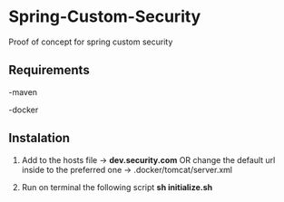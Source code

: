 # Spring-Custom-Security
Proof of concept for spring custom security

## Requirements

-maven

-docker


## Instalation

1. Add to the hosts file -> **dev.security.com** OR change the default url inside to the preferred one -> .docker/tomcat/server.xml

1. Run on terminal the following script **sh initialize.sh**
